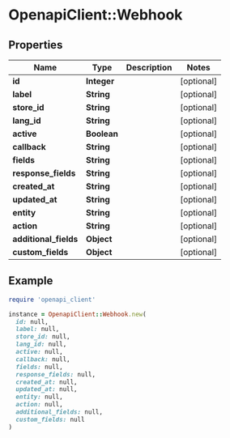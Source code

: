 # OpenapiClient::Webhook

## Properties

| Name | Type | Description | Notes |
| ---- | ---- | ----------- | ----- |
| **id** | **Integer** |  | [optional] |
| **label** | **String** |  | [optional] |
| **store_id** | **String** |  | [optional] |
| **lang_id** | **String** |  | [optional] |
| **active** | **Boolean** |  | [optional] |
| **callback** | **String** |  | [optional] |
| **fields** | **String** |  | [optional] |
| **response_fields** | **String** |  | [optional] |
| **created_at** | **String** |  | [optional] |
| **updated_at** | **String** |  | [optional] |
| **entity** | **String** |  | [optional] |
| **action** | **String** |  | [optional] |
| **additional_fields** | **Object** |  | [optional] |
| **custom_fields** | **Object** |  | [optional] |

## Example

```ruby
require 'openapi_client'

instance = OpenapiClient::Webhook.new(
  id: null,
  label: null,
  store_id: null,
  lang_id: null,
  active: null,
  callback: null,
  fields: null,
  response_fields: null,
  created_at: null,
  updated_at: null,
  entity: null,
  action: null,
  additional_fields: null,
  custom_fields: null
)
```

